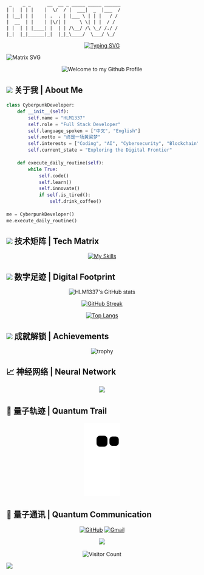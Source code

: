 # <div align="center">

```ascii
 _    _ _      __  __ _ _____ _____ ______ 
| |  | | |    |  \/  / |  ___|  _  |___  /
| |__| | |    | .  . | |___ \ | | |   / / 
|  __  | |    | |\/| |     \ \| | |  / /  
| |  | | |____| |  | | /\__/ /\ \_/ /./ /  
|_|  |_|______|_|  |_|_\____/  \___/ \_/   
```

</div>

<div align="center">

[![Typing SVG](https://readme-typing-svg.demolab.com?font=Fira+Code&size=25&pause=1000&color=2F90F7&center=true&vCenter=true&width=600&lines=Welcome+to+HLM1337's+Cyberpunk+World+%F0%9F%8C%8C;Full+Stack+Developer+%F0%9F%91%A8%E2%80%8D%F0%9F%92%BB;Exploring+the+Digital+Frontier+%F0%9F%8C%90;%E7%BB%88%E6%98%AF%E4%B8%80%E5%9C%BA%E9%BB%84%E7%B2%B1%E6%A2%A6+%F0%9F%8C%8E)](https://git.io/typing-svg)

</div>

![Matrix SVG](https://raw.githubusercontent.com/rodrigograca31/rodrigograca31/master/matrix.svg)

<div align="center">
  <img src="https://github.com/BrunnerLivio/brunnerlivio/blob/master/images/welcome.png?raw=true" style="max-width: 100%;" alt="Welcome to my Github Profile" />
</div>

## <img src="https://media2.giphy.com/media/QssGEmpkyEOhBCb7e1/giphy.gif?cid=ecf05e47a0n3gi1bfqntqmob8g9aid1oyj2wr3ds3mg700bl&rid=giphy.gif" width="25"> 关于我 | About Me 

```python
class CyberpunkDeveloper:
    def __init__(self):
        self.name = "HLM1337"
        self.role = "Full Stack Developer"
        self.language_spoken = ["中文", "English"]
        self.motto = "终是一场黄粱梦"
        self.interests = ["Coding", "AI", "Cybersecurity", "Blockchain"]
        self.current_state = "Exploring the Digital Frontier"
        
    def execute_daily_routine(self):
        while True:
            self.code()
            self.learn()
            self.innovate()
            if self.is_tired():
                self.drink_coffee()
                
me = CyberpunkDeveloper()
me.execute_daily_routine()
```

## <img src="https://media.giphy.com/media/iY8CRBdQXODJSCERIr/giphy.gif" width="25"> 技术矩阵 | Tech Matrix
<div align="center">

[![My Skills](https://skillicons.dev/icons?i=python,js,ts,react,vue,nodejs,docker,kubernetes,git,vscode,linux,aws&theme=dark)](https://skillicons.dev)

</div>

## <img src="https://media.giphy.com/media/j2pOGeGYKe2xCCKwfi/giphy.gif" width="25"> 数字足迹 | Digital Footprint
<div align="center">
  
![HLM1337's GitHub stats](https://github-readme-stats.vercel.app/api?username=HLM1337&show_icons=true&theme=cyberpunk)

[![GitHub Streak](https://github-readme-streak-stats.herokuapp.com/?user=HLM1337&theme=cyberpunk)](https://git.io/streak-stats)

[![Top Langs](https://github-readme-stats.vercel.app/api/top-langs/?username=HLM1337&layout=compact&theme=cyberpunk)](https://github.com/anuraghazra/github-readme-stats)

</div>

## <img src="https://media.giphy.com/media/W5eoZHPpUx9sapR0eu/giphy.gif" width="25"> 成就解锁 | Achievements
<div align="center">
  
![trophy](https://github-profile-trophy.vercel.app/?username=HLM1337&theme=onestar&no-frame=true&column=7)

</div>

## 📈 神经网络 | Neural Network
<div align="center">
  
![](https://github-readme-activity-graph.vercel.app/graph?username=HLM1337&theme=synthwave-84)

</div>

## 🐍 量子轨迹 | Quantum Trail
<div align="center">
  
<picture>
  <source media="(prefers-color-scheme: dark)" srcset="https://raw.githubusercontent.com/HLM1337/HLM1337/output/github-contribution-grid-snake-dark.svg">
  <source media="(prefers-color-scheme: light)" srcset="https://raw.githubusercontent.com/HLM1337/HLM1337/output/github-contribution-grid-snake.svg">
  <img alt="github contribution grid snake animation" src="https://raw.githubusercontent.com/HLM1337/HLM1337/output/github-contribution-grid-snake.svg">
</picture>

</div>

## 🤝 量子通讯 | Quantum Communication
<div align="center">
  
[![GitHub](https://img.shields.io/badge/-GITHUB-000000?style=for-the-badge&logo=github&logoColor=FF00FF)](https://github.com/HLM1337)
[![Gmail](https://img.shields.io/badge/-GMAIL-FF00FF?style=for-the-badge&logo=gmail&logoColor=white)](mailto:your.email@gmail.com)

<img src="https://raw.githubusercontent.com/Trilokia/Trilokia/379277808c61ef204768a61bbc5d25bc7798ccf1/bottom_header.svg" />

![Visitor Count](https://profile-counter.glitch.me/HLM1337/count.svg)

</div>

![](https://raw.githubusercontent.com/Sutil/Sutil/2b2fad3bf54522bb30c8c170591fc68ff51b69e6/github-contribution-grid-snake2.svg) 